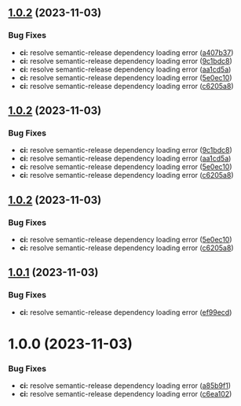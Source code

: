 ## [1.0.2](https://github.com/Veyg/Albion-WB-timer-bot/compare/v1.0.1...v1.0.2) (2023-11-03)


### Bug Fixes

* **ci:** resolve semantic-release dependency loading error ([a407b37](https://github.com/Veyg/Albion-WB-timer-bot/commit/a407b372c0d7f48ad191fbe40a54e988d2904159))
* **ci:** resolve semantic-release dependency loading error ([9c1bdc8](https://github.com/Veyg/Albion-WB-timer-bot/commit/9c1bdc84f01b7b53ba27c9a9b97be75d097bb0cf))
* **ci:** resolve semantic-release dependency loading error ([aa1cd5a](https://github.com/Veyg/Albion-WB-timer-bot/commit/aa1cd5a7875e2ed53f728a46ccab1867801a9eb9))
* **ci:** resolve semantic-release dependency loading error ([5e0ec10](https://github.com/Veyg/Albion-WB-timer-bot/commit/5e0ec100f6b427ff64bd56504afdcd68cf484970))
* **ci:** resolve semantic-release dependency loading error ([c6205a8](https://github.com/Veyg/Albion-WB-timer-bot/commit/c6205a8e86b6a1ffc0cb264ab623c6f804e07aad))

## [1.0.2](https://github.com/Veyg/Albion-WB-timer-bot/compare/v1.0.1...v1.0.2) (2023-11-03)


### Bug Fixes

* **ci:** resolve semantic-release dependency loading error ([9c1bdc8](https://github.com/Veyg/Albion-WB-timer-bot/commit/9c1bdc84f01b7b53ba27c9a9b97be75d097bb0cf))
* **ci:** resolve semantic-release dependency loading error ([aa1cd5a](https://github.com/Veyg/Albion-WB-timer-bot/commit/aa1cd5a7875e2ed53f728a46ccab1867801a9eb9))
* **ci:** resolve semantic-release dependency loading error ([5e0ec10](https://github.com/Veyg/Albion-WB-timer-bot/commit/5e0ec100f6b427ff64bd56504afdcd68cf484970))
* **ci:** resolve semantic-release dependency loading error ([c6205a8](https://github.com/Veyg/Albion-WB-timer-bot/commit/c6205a8e86b6a1ffc0cb264ab623c6f804e07aad))

## [1.0.2](https://github.com/Veyg/Albion-WB-timer-bot/compare/v1.0.1...v1.0.2) (2023-11-03)


### Bug Fixes

* **ci:** resolve semantic-release dependency loading error ([5e0ec10](https://github.com/Veyg/Albion-WB-timer-bot/commit/5e0ec100f6b427ff64bd56504afdcd68cf484970))
* **ci:** resolve semantic-release dependency loading error ([c6205a8](https://github.com/Veyg/Albion-WB-timer-bot/commit/c6205a8e86b6a1ffc0cb264ab623c6f804e07aad))

## [1.0.1](https://github.com/Veyg/Albion-WB-timer-bot/compare/v1.0.0...v1.0.1) (2023-11-03)


### Bug Fixes

* **ci:** resolve semantic-release dependency loading error ([ef99ecd](https://github.com/Veyg/Albion-WB-timer-bot/commit/ef99ecd487d3b9219480e58e0a43aa4e86bd57ac))

# 1.0.0 (2023-11-03)


### Bug Fixes

* **ci:** resolve semantic-release dependency loading error ([a85b9f1](https://github.com/Veyg/Albion-WB-timer-bot/commit/a85b9f18704fc344a54142963262f85a684e6b69))
* **ci:** resolve semantic-release dependency loading error ([c6ea102](https://github.com/Veyg/Albion-WB-timer-bot/commit/c6ea1022188a3e9dc96335dd68efc1119ed611dc))
